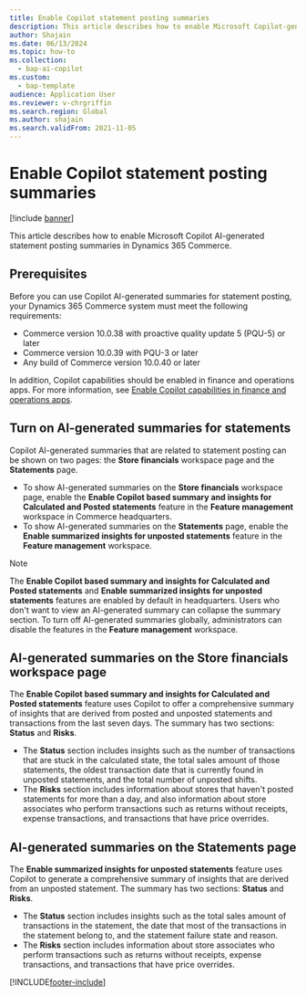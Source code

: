 ```yaml
---
title: Enable Copilot statement posting summaries
description: This article describes how to enable Microsoft Copilot-generated statement posting summaries in Dynamics 365 Commerce.
author: Shajain
ms.date: 06/13/2024
ms.topic: how-to
ms.collection: 
  - bap-ai-copilot
ms.custom: 
  - bap-template
audience: Application User
ms.reviewer: v-chrgriffin
ms.search.region: Global
ms.author: shajain
ms.search.validFrom: 2021-11-05
---
```


# Enable Copilot statement posting summaries

[!include [banner](includes/banner.md)]

This article describes how to enable Microsoft Copilot AI-generated statement posting summaries in Dynamics 365 Commerce.

## Prerequisites

Before you can use Copilot AI-generated summaries for statement posting, your Dynamics 365 Commerce system must meet the following requirements:

- Commerce version 10.0.38 with proactive quality update 5 (PQU-5) or later
- Commerce version 10.0.39 with PQU-3 or later
- Any build of Commerce version 10.0.40 or later

In addition, Copilot capabilities should be enabled in finance and operations apps. For more information, see [Enable Copilot capabilities in finance and operations apps](/dynamics365/fin-ops-core/dev-itpro/copilot/enable-copilot).

## Turn on AI-generated summaries for statements

Copilot AI-generated summaries that are related to statement posting can be shown on two pages: the **Store financials** workspace page and the **Statements** page.

- To show AI-generated summaries on the **Store financials** workspace page, enable the **Enable Copilot based summary and insights for Calculated and Posted statements** feature in the **Feature management** workspace in Commerce headquarters.
- To show AI-generated summaries on the **Statements** page, enable the **Enable summarized insights for unposted statements** feature in the **Feature management** workspace.

> [!NOTE]
> The **Enable Copilot based summary and insights for Calculated and Posted statements** and **Enable summarized insights for unposted statements** features are enabled by default in headquarters. Users who don't want to view an AI-generated summary can collapse the summary section. To turn off AI-generated summaries globally, administrators can disable the features in the **Feature management** workspace.

## AI-generated summaries on the Store financials workspace page

The **Enable Copilot based summary and insights for Calculated and Posted statements** feature uses Copilot to offer a comprehensive summary of insights that are derived from posted and unposted statements and transactions from the last seven days. The summary has two sections: **Status** and **Risks**.

- The **Status** section includes insights such as the number of transactions that are stuck in the calculated state, the total sales amount of those statements, the oldest transaction date that is currently found in unposted statements, and the total number of unposted shifts.
- The **Risks** section includes information about stores that haven't posted statements for more than a day, and also information about store associates who perform transactions such as returns without receipts, expense transactions, and transactions that have price overrides.

## AI-generated summaries on the Statements page

The **Enable summarized insights for unposted statements** feature uses Copilot to generate a comprehensive summary of insights that are derived from an unposted statement. The summary has two sections: **Status** and **Risks**.

- The **Status** section includes insights such as the total sales amount of transactions in the statement, the date that most of the transactions in the statement belong to, and the statement failure state and reason.
- The **Risks** section includes information about store associates who perform transactions such as returns without receipts, expense transactions, and transactions that have price overrides.

[!INCLUDE[footer-include](../includes/footer-banner.md)]
